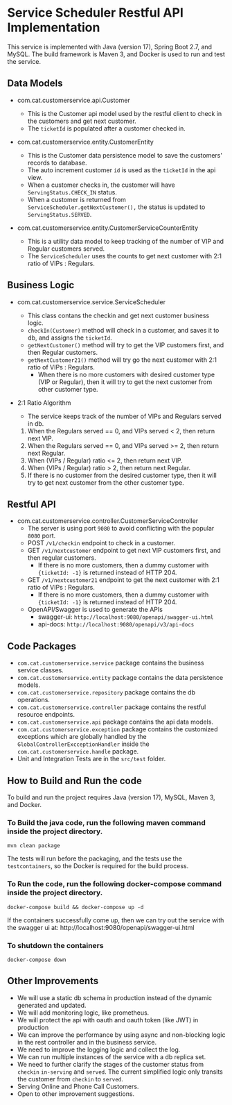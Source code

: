 # Service Scheduler Restful API Implementation

This service is implemented with Java (version 17), Spring Boot 2.7, and MySQL. 
The build framework is Maven 3, and Docker is used to run and test the service. 

## Data Models
* com.cat.customerservice.api.Customer 
  * This is the Customer api model used by the restful client to check in the customers and get next customer. 
  * The `ticketId` is populated after a customer checked in. 
  
* com.cat.customerservice.entity.CustomerEntity
  * This is the Customer data persistence model to save the customers' records to database.
  * The auto increment customer `id` is used as the `ticketId` in the api view. 
  * When a customer checks in, the customer will have `ServingStatus.CHECK_IN` status.
  * When a customer is returned from `ServiceScheduler.getNextCustomer(),` the status is updated to `ServingStatus.SERVED`. 
  
* com.cat.customerservice.entity.CustomerServiceCounterEntity
  * This is a utility data model to keep tracking of the number of VIP and Regular customers served. 
  * The `ServiceScheduler` uses the counts to get next customer with 2:1 ratio of VIPs : Regulars.

## Business Logic
* com.cat.customerservice.service.ServiceScheduler
  * This class contans the checkin and get next customer business logic. 
  * `checkIn(Customer)` method will check in a customer, and saves it to db, and assigns the `ticketId`.
  * `getNextCustomer()` method will try to get the VIP customers first, and then Regular customers. 
  * `getNextCustomer21()` method will try go the next customer with 2:1 ratio of VIPs : Regulars.
    * When there is no more customers with desired customer type (VIP or Regular), then it will try to 
      get the next customer from other customer type. 
  
* 2:1 Ratio Algorithm
  * The service keeps track of the number of VIPs and Regulars served in db.
  1. When the Regulars served == 0, and VIPs served < 2, then return next VIP.
  2. When the Regulars served == 0, and VIPs served >= 2, then return next Regular.
  3. When (VIPs / Regular) ratio <= 2, then return next VIP.
  4. When (VIPs / Regular) ratio > 2, then return next Regular.
  5. If there is no customer from the desired customer type, then it will try to get next customer from
     the other customer type. 
     
## Restful API
* com.cat.customerservice.controller.CustomerServiceController
  * The server is using port `9080` to avoid conflicting with the popular `8080` port.  
  * POST `/v1/checkin` endpoint to check in a customer.
  * GET `/v1/nextcustomer` endpoint to get next VIP customers first, and then regular customers.
    * If there is no more customers, then a dummy customer with `{ticketId: -1}` is returned instead of HTTP 204. 
  * GET `/v1/nextcustomer21` endpoint to get the next customer with 2:1 ratio of VIPs : Regulars.
    * If there is no more customers, then a dummy customer with `{ticketId: -1}` is returned instead of HTTP 204.
  * OpenAPI/Swagger is used to generate the APIs 
    * swagger-ui: `http://localhost:9080/openapi/swagger-ui.html`
    * api-docs: `http://localhost:9080/openapi/v3/api-docs`

## Code Packages
* `com.cat.customerservice.service` package contains the business service classes.
* `com.cat.customerservice.entity` package contains the data persistence models.
* `com.cat.customerservice.repository` package contains the db operations.
* `com.cat.customerservice.controller` package contains the restful resource endpoints.
* `com.cat.customerservice.api` package contains the api data models. 
* `com.cat.customerservice.exception` package contains the customized exceptions which are globally handled by
   the  `GlobalControllerExcceptionHandler` inside the `com.cat.customerservice.handle` package.
* Unit and Integration Tests are in the `src/test` folder. 

## How to Build and Run the code
To build and run the project requires Java (version 17), MySQL, Maven 3, and Docker. 

### To Build the java code, run the following maven command inside the project directory.
```
mvn clean package
```
The tests will run before the packaging, and the tests use the `testcontainers`, 
so the Docker is required for the build process. 

### To Run the code, run the following docker-compose command inside the project directory.
```
docker-compose build && docker-compose up -d
```
If the containers successfully come up, then we can try out the service with the swagger ui at:
http://localhost:9080/openapi/swagger-ui.html

### To shutdown the containers
```
docker-compose down
```

## Other Improvements
* We will use a static db schema in production instead of the dynamic generated and updated.
* We will add monitoring logic, like prometheus.
* We will protect the api with oauth and oauth token (like JWT) in production
* We can improve the performance by using async and non-blocking logic in the rest controller and in the business service.
* We need to improve the logging logic and collect the log. 
* We can run multiple instances of the service with a db replica set. 
* We need to further clarify the stages of the customer status from `checkin` `in-serving` and `served`.
  The current simplified logic only transits the customer from `checkin` to `served`. 
* Serving Online and Phone Call Customers. 
* Open to other improvement suggestions. 